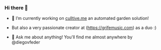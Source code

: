 ### Hi there 👋

- 🔭 I’m currently working on [culltive.me](https://culltive.me/) an automated garden solution!

- But also a very passionate creator at (https://grifemusic.com) as a duo :)

- 💬 Ask me about anything! You'll find me almost anywhere by @diegovfeder

<!--
**diegovfeder/diegovfeder** is a ✨ _special_ ✨ repository because its `README.md` (this file) appears on your GitHub profile.

Here are some ideas to get you started:
- 🌱 I’m currently learning ...
- 👯 I’m looking to collaborate on ...
- 🤔 I’m looking for help with ...
- 💬 Ask me about ...
- 😄 Pronouns: ...
- ⚡ Fun fact: ...
-->
